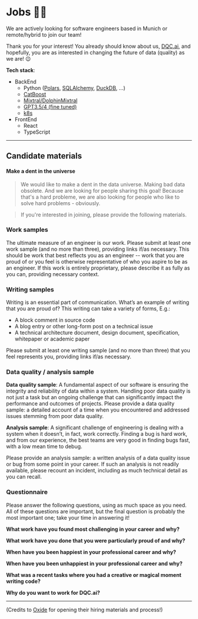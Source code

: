 # Jobs 🧑‍💻

We are actively looking for software engineers based in Munich or remote/hybrid to join our team!

Thank you for your interest! You already should know about us, [DQC.ai](https://dqc.ai), and hopefully, you are as interested in changing the future of data (quality) as we are! 😉

**Tech stack**: 
- BackEnd
  - Python ([Polars](https://pola.rs/), [SQLAlchemy](https://www.sqlalchemy.org/), [DuckDB](https://duckdb.org/), ...)
  - [CatBoost](https://catboost.ai/)
  - [Mixtral/DolphinMixtral](https://mistral.ai/)
  - [GPT3.5/4 (fine tuned)](https://platform.openai.com/docs/guides/fine-tuning)
  - [k8s](https://kubernetes.io/)
- FrontEnd
  - React
  - TypeScript

---

## Candidate materials

#### Make a dent in the universe

> We would like to make a dent in the data universe. Making bad data obsolete.
And we are looking for people sharing this goal! Because that's a hard probleme,
we are also looking for people who like to solve hard problems - obviously.

> If you're interested in joining, please provide the following materials.

### Work samples

The ultimate measure of an engineer is our work. Please submit at least one work sample (and
no more than three), providing links if/as necessary. This should be work that best reflects you
as an engineer -- work that you are proud of or you feel is otherwise representative of who you
aspire to be as an engineer. If this work is entirely proprietary, please describe it as fully as you
can, providing necessary context.

### Writing samples

Writing is an essential part of communication.
What’s an example of writing that you are proud of?
This writing can take a variety of forms,
E.g.:

- A block comment in source code
- A blog entry or other long-form post on a technical issue
- A technical architecture document, design document, specification, whitepaper or
academic paper

Please submit at least one writing sample (and no more than three) that you feel represents
you, providing links if/as necessary.

### Data quality / analysis sample

**Data quality sample**: A fundamental aspect of our software is ensuring the integrity and reliability of data within a system. 
Handling poor data quality is not just a task but an ongoing challenge that can significantly impact the performance and outcomes of projects.
Please provide a data quality sample: a detailed account of a time when you encountered and addressed issues stemming from poor data quality. 

**Analysis sample**: A significant challenge of engineering is dealing with a system when it doesn’t, in fact, work correctly.
Finding a bug is hard work, and from our experience, the best teams are very good in finding bugs fast, with a low mean time to debug.

Please provide an analysis sample: a written analysis of a data quality issue or bug from some point in your career.
If such an analysis is not readily available, please recount an incident, including as much technical detail as you can recall.

### Questionnaire

Please answer the following questions, using as much space as you need. 
All of these questions are important, but the final question is probably the most important one; take your time in answering it!

**What work have you found most challenging in your career and why?**

**What work have you done that you were particularly proud of and why?**

**When have you been happiest in your professional career and why?**

**When have you been unhappiest in your professional career and why?**

**What was a recent tasks where you had a creative or magical moment writing code?**

**Why do you want to work for DQC.ai?**

---

(Credits to [Oxide](https://oxide.computer/) for opening their hiring materials and process!)

